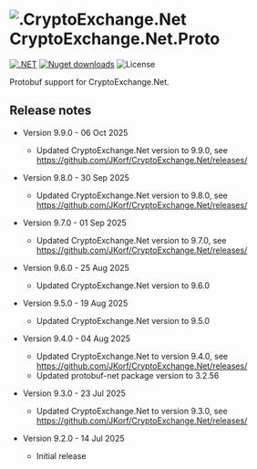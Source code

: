 # ![.CryptoExchange.Net](https://github.com/JKorf/CryptoExchange.Net/blob/ffcb7db8ff597c2f14982d68464015a748815580/CryptoExchange.Net/Icon/icon.png) CryptoExchange.Net.Proto  

[![.NET](https://img.shields.io/github/actions/workflow/status/JKorf/CryptoExchange.Net/dotnet.yml?style=for-the-badge)](https://github.com/JKorf/CryptoExchange.Net/actions/workflows/dotnet.yml) [![Nuget downloads](https://img.shields.io/nuget/dt/CryptoExchange.Net.Protobuf.svg?style=for-the-badge)](https://www.nuget.org/packages/CryptoExchange.Net.Protobuf) ![License](https://img.shields.io/github/license/JKorf/CryptoExchange.Net?style=for-the-badge)

Protobuf support for CryptoExchange.Net.

## Release notes
* Version 9.9.0 - 06 Oct 2025
    * Updated CryptoExchange.Net version to 9.9.0, see https://github.com/JKorf/CryptoExchange.Net/releases/

* Version 9.8.0 - 30 Sep 2025
    * Updated CryptoExchange.Net version to 9.8.0, see https://github.com/JKorf/CryptoExchange.Net/releases/

* Version 9.7.0 - 01 Sep 2025
    * Updated CryptoExchange.Net version to 9.7.0, see https://github.com/JKorf/CryptoExchange.Net/releases/

* Version 9.6.0 - 25 Aug 2025
    * Updated CryptoExchange.Net version to 9.6.0

* Version 9.5.0 - 19 Aug 2025
    * Updated CryptoExchange.Net version to 9.5.0

* Version 9.4.0 - 04 Aug 2025
    * Updated CryptoExchange.Net to version 9.4.0, see https://github.com/JKorf/CryptoExchange.Net/releases/
    * Updated protobuf-net package version to 3.2.56

* Version 9.3.0 - 23 Jul 2025
    * Updated CryptoExchange.Net to version 9.3.0, see https://github.com/JKorf/CryptoExchange.Net/releases/

* Version 9.2.0 - 14 Jul 2025
    * Initial release
